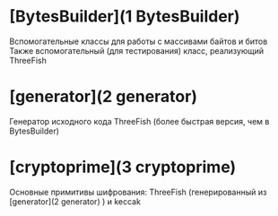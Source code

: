 # [BytesBuilder](1 BytesBuilder)

Вспомогательные классы для работы с массивами байтов и битов
Также вспомогательный (для тестирования) класс, реализующий ThreeFish

# [generator](2 generator)

Генератор исходного кода ThreeFish (более быстрая версия, чем в BytesBuilder)

# [cryptoprime](3 cryptoprime)

Основные примитивы шифрования: ThreeFish (генерированный из [generator](2 generator) ) и keccak
